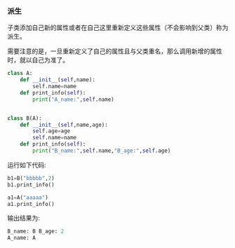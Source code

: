 ### 派生

子类添加自己新的属性或者在自己这里重新定义这些属性（不会影响到父类）称为派生。

需要注意的是，一旦重新定义了自己的属性且与父类重名，那么调用新增的属性时，就以自己为准了。

```python
class A:
    def __init__(self,name):
        self.name=name
    def print_info(self):
        print("A_name:",self.name)


class B(A):
    def __init__(self,name,age):
        self.age=age
        self.name=name
    def print_info(self):
        print("B_name:",self.name,"B_age:",self.age)
```

运行如下代码:

```python
b1=B("bbbbb",2)
b1.print_info()

a1=A("aaaaa")
a1.print_info()
```

输出结果为:

```python
B_name: B B_age: 2
A_name: A
```
